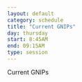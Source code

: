 ```yaml
---
layout: default
category: schedule
title: "Current GNIPs"
day: thursday
start: 8:45AM
end: 09:15AM
type: session
---
```

Current GNIPs
